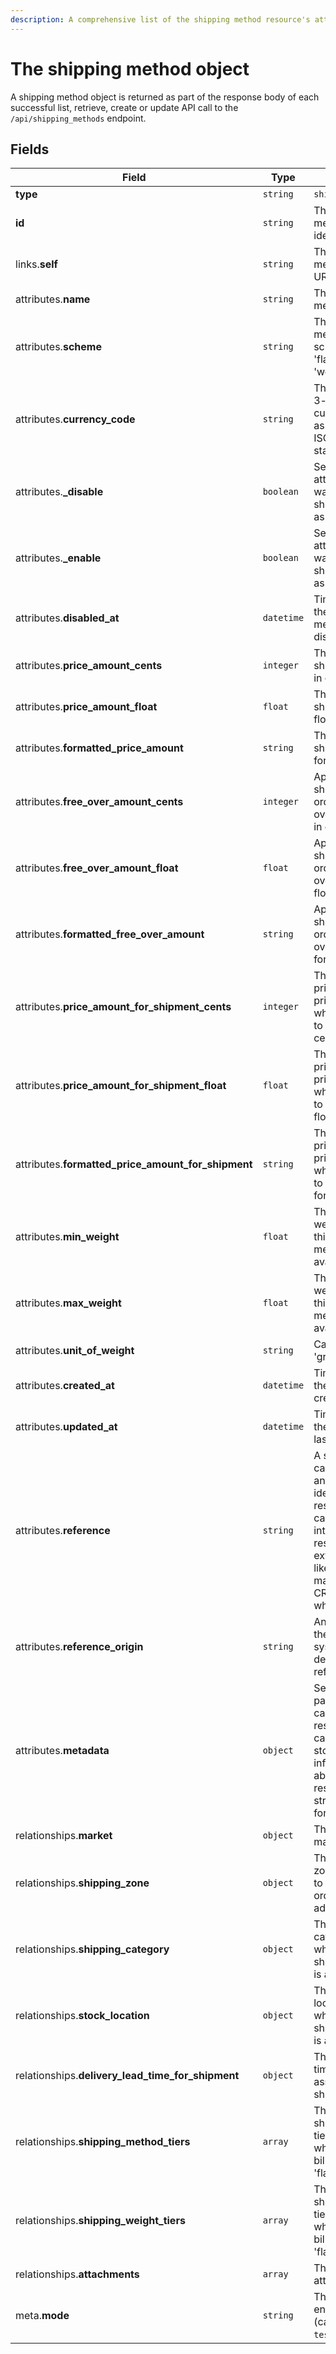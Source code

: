 ```yaml
---
description: A comprehensive list of the shipping method resource's attributes and relationships
---
```


# The shipping method object

A shipping method object is returned as part of the response body of each successful list, retrieve, create or update API call to the `/api/shipping_methods` endpoint.

## Fields

| Field          | Type     | Description                                  |
| -------------- | -------- | -------------------------------------------- |
| **type**       | `string` | `shipping_methods`                        |
| **id**         | `string` | The shipping method unique identifier  |
| links.**self** | `string` | The shipping method endpoint URL       |
| attributes.**name** | `string` | The shipping method's name |
| attributes.**scheme** | `string` | The shipping method's scheme, one of 'flat' or 'weight_tiered'. |
| attributes.**currency_code** | `string` | The international 3-letter currency code as defined by the ISO 4217 standard. |
| attributes.**_disable** | `boolean` | Send this attribute if you want to mark the shipping method as disabled. |
| attributes.**_enable** | `boolean` | Send this attribute if you want to mark the shipping method as enabled. |
| attributes.**disabled_at** | `datetime` | Time at which the shipping method was disabled. |
| attributes.**price_amount_cents** | `integer` | The price of this shipping method, in cents. |
| attributes.**price_amount_float** | `float` | The price of this shipping method, float. |
| attributes.**formatted_price_amount** | `string` | The price of this shipping method, formatted. |
| attributes.**free_over_amount_cents** | `integer` | Apply free shipping if the order amount is over this value, in cents. |
| attributes.**free_over_amount_float** | `float` | Apply free shipping if the order amount is over this value, float. |
| attributes.**formatted_free_over_amount** | `string` | Apply free shipping if the order amount is over this value, formatted. |
| attributes.**price_amount_for_shipment_cents** | `integer` | The calculated price (zero or price amount) when associated to a shipment, in cents. |
| attributes.**price_amount_for_shipment_float** | `float` | The calculated price (zero or price amount) when associated to a shipment, float. |
| attributes.**formatted_price_amount_for_shipment** | `string` | The calculated price (zero or price amount) when associated to a shipment, formatted. |
| attributes.**min_weight** | `float` | The minimum weight for which this shipping method is available. |
| attributes.**max_weight** | `float` | The maximum weight for which this shipping method is available. |
| attributes.**unit_of_weight** | `string` | Can be one of 'gr', 'lb', or 'oz' |
| attributes.**created_at** | `datetime` | Time at which the resource was created. |
| attributes.**updated_at** | `datetime` | Time at which the resource was last updated. |
| attributes.**reference** | `string` | A string that you can use to add any external identifier to the resource. This can be useful for integrating the resource to an external system, like an ERP, a marketing tool, a CRM, or whatever. |
| attributes.**reference_origin** | `string` | Any identifier of the third party system that defines the reference code |
| attributes.**metadata** | `object` | Set of key-value pairs that you can attach to the resource. This can be useful for storing additional information about the resource in a structured format. |
| relationships.**market** | `object` | The associated market. |
| relationships.**shipping_zone** | `object` | The shipping zone that is used to match the order shipping address. |
| relationships.**shipping_category** | `object` | The shipping category for which this shipping method is available. |
| relationships.**stock_location** | `object` | The stock location for which this shipping method is available. |
| relationships.**delivery_lead_time_for_shipment** | `object` | The delivery lead time for the associated shipment. |
| relationships.**shipping_method_tiers** | `array` | The associated shipping method tiers (meaningful when billing_scheme != 'flat'). |
| relationships.**shipping_weight_tiers** | `array` | The associated shipping weight tiers (meaningful when billing_scheme != 'flat'). |
| relationships.**attachments** | `array` | The associated attachments. |
| meta.**mode** | `string` | The resource environment \(can be one of `test` or `live`\) |

